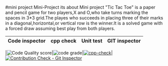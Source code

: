 #mini project
Mini-Project its about Mini project "Tic Tac Toe" is a paper and pencil game for two players,X and O,who take turns marking the spaces in 3*3 grid.The playes who succeeds in placing three of their marks in a diagonal,horizontal,or vertical row is the winner.It is a solved game with a forced draw assuming best play from both players.


|Code inspector| cpp check | Unit test | GIT inspector |
|--------------|-----------|-----------|---------------| 

|![Code Quality score ](https://www.code-inspector.com/project/25248/score/svg)|![code grade](https://www.code-inspector.com/project/25248/status/svg)|[![cpp-check](https://github.com/gopuraman/gopu-raman/actions/workflows/cpp%20check.yml/badge.svg)](https://github.com/gopuraman/gopu-raman/actions/workflows/cpp%20check.yml)|[![Contribution Check - Git Inspector](https://github.com/gopuraman/gopu-raman/actions/workflows/git%20inspector.yml/badge.svg)](https://github.com/gopuraman/gopu-raman/actions/workflows/git%20inspector.yml)
